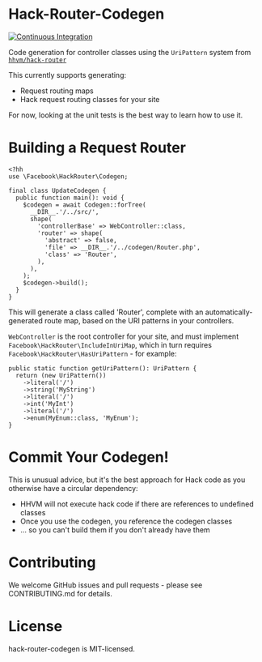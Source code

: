 Hack-Router-Codegen
===================

[![Continuous Integration](https://github.com/hhvm/hack-router-codegen/actions/workflows/build-and-test.yml/badge.svg)](https://github.com/hhvm/hack-router-codegen/actions/workflows/build-and-test.yml)

Code generation for controller classes using the `UriPattern` system from
[`hhvm/hack-router`](https://github.com/hhvm/hack-router)

This currently supports generating:
 - Request routing maps
 - Hack request routing classes for your site

 For now, looking at the unit tests is the best way to learn how to use
 it.

Building a Request Router
=========================

```Hack
<?hh
use \Facebook\HackRouter\Codegen;

final class UpdateCodegen {
  public function main(): void {
    $codegen = await Codegen::forTree(
      __DIR__.'/../src/',
      shape(
        'controllerBase' => WebController::class,
        'router' => shape(
          'abstract' => false,
          'file' => __DIR__.'/../codegen/Router.php',
          'class' => 'Router',
        ),
      ),
    );
    $codegen->build();
  }
}
```


This will generate a class called 'Router', complete with an
automatically-generated route map, based on the URI patterns in your
controllers.

`WebController` is the root controller for your site, and must implement
`Facebook\HackRouter\IncludeInUriMap`, which in turn requires
`Facebook\HackRouter\HasUriPattern` - for example:

```Hack
public static function getUriPattern(): UriPattern {
  return (new UriPattern())
    ->literal('/')
    ->string('MyString')
    ->literal('/')
    ->int('MyInt')
    ->literal('/')
    ->enum(MyEnum::class, 'MyEnum');
}
```

Commit Your Codegen!
====================

This is unusual advice, but it's the best approach for Hack code as you
otherwise have a circular dependency:
 - HHVM will not execute hack code if there are references to undefined classes
 - Once you use the codegen, you reference the codegen classes
 - ... so you can't build them if you don't already have them

Contributing
============

We welcome GitHub issues and pull requests - please see CONTRIBUTING.md for details.

License
=======

hack-router-codegen is MIT-licensed.
